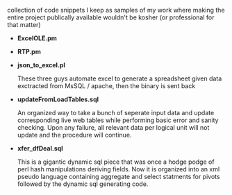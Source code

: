 collection of code snippets I keep as samples of my work where making the entire project publically available wouldn't be kosher (or professional for that matter)

* **ExcelOLE.pm**
* **RTP.pm**
* **json_to_excel.pl**

  These three guys automate excel to generate a spreadsheet given data exctracted from MsSQL / apache, then the binary is sent back


* **updateFromLoadTables.sql**

  An organized way to take a bunch of seperate input data and update corresponding live web tables while performing basic error and sanity checking.  Upon any failure, all relevant data per logical unit will not update and the procedure will continue.


* **xfer_dfDeal.sql**

  This is a gigantic dynamic sql piece that was once a hodge podge of perl hash manipulations deriving fields.  Now it is organized into an xml pseudo language containing aggregate and select statments for pivots followed by the dynamic sql generating code.
